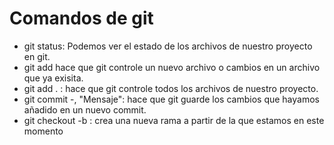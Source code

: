 # Comandos de git

- git status: Podemos ver el estado de los archivos de nuestro proyecto en git.
- git add <File>  hace que git controle un nuevo archivo o cambios en un archivo que ya exisita.
- git add . : hace que git controle todos los archivos de nuestro proyecto.
- git commit -, "Mensaje": hace que git guarde los cambios que hayamos añadido en un nuevo commit.
- git checkout -b : crea una nueva rama a partir de la que estamos en este momento 
